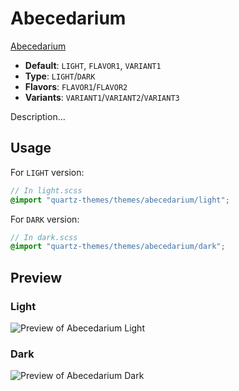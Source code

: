 # Abecedarium

[Abecedarium](https://notes.zacklenza.com)

- **Default**: `LIGHT`, `FLAVOR1`, `VARIANT1`
- **Type**: `LIGHT`/`DARK`
- **Flavors**: `FLAVOR1`/`FLAVOR2`
- **Variants**: `VARIANT1`/`VARIANT2`/`VARIANT3`

Description...

## Usage

For `LIGHT` version:

```scss
// In light.scss
@import "quartz-themes/themes/abecedarium/light";
```

For `DARK` version:

```scss
// In dark.scss
@import "quartz-themes/themes/abecedarium/dark";
```

## Preview

### Light

![Preview of Abecedarium Light](preview-light.png)

### Dark

![Preview of Abecedarium Dark](preview-dark.png)
